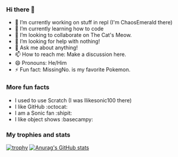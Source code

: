 ### Hi there 👋
- 🔭 I’m currently working on stuff in repl (I'm ChaosEmerald there)
- 🌱 I’m currently learning how to code
- 👯 I’m looking to collaborate on The Cat's Meow.
- 🤔 I’m looking for help with nothing!
- 💬 Ask me about anything!
- 📫 How to reach me: Make a discussion here.
- 😄 Pronouns: He/Him
- ⚡ Fun fact: MissingNo. is my favorite Pokemon.
### More fun facts
- I used to use Scratch (I was Ilikesonic100 there)
- I like GitHub :octocat:
- I am a Sonic fan :shipit:
- I like object shows :basecampy:
### My trophies and stats
[![trophy](https://github-profile-trophy.vercel.app/?username=Time-dragon&no-bg=true
)](https://github.com/ryo-ma/github-profile-trophy)
[![Anurag's GitHub stats](https://github-readme-stats.vercel.app/api?username=Time-dragon)](https://github.com/anuraghazra/github-readme-stats)
